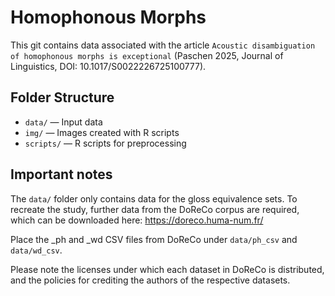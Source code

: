 # Homophonous Morphs

This git contains data associated with the article `Acoustic disambiguation of homophonous morphs is exceptional` (Paschen 2025, Journal of Linguistics, DOI: 10.1017/S0022226725100777).

## Folder Structure

- `data/` — Input data
- `img/` — Images created with R scripts
- `scripts/` — R scripts for preprocessing

## Important notes

The `data/` folder only contains data for the gloss equivalence sets. To recreate the study, further data from the DoReCo corpus are required, which can be downloaded here: https://doreco.huma-num.fr/

Place the _ph and _wd CSV files from DoReCo under `data/ph_csv` and `data/wd_csv`.

Please note the licenses under which each dataset in DoReCo is distributed, and the policies for crediting the authors of the respective datasets.
